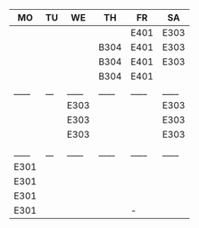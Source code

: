 |MO  |TU|WE  |TH  |FR  |SA  |
|----|--|----|----|----|----|
|    |  |    |    |E401|E303|
|    |  |    |B304|E401|E303|
|    |  |    |B304|E401|E303|
|    |  |    |B304|E401|    |
|____|__|____|____|____|____|
|    |  |E303|    |    |E303|
|    |  |E303|    |    |E303|
|    |  |E303|    |    |E303|
|    |  |    |    |    |    |
|____|__|____|____|____|____|
|E301|  |    |    |    |    |
|E301|  |    |    |    |    |
|E301|  |    |    |    |    |
|E301|  |    |    |-   |    |
